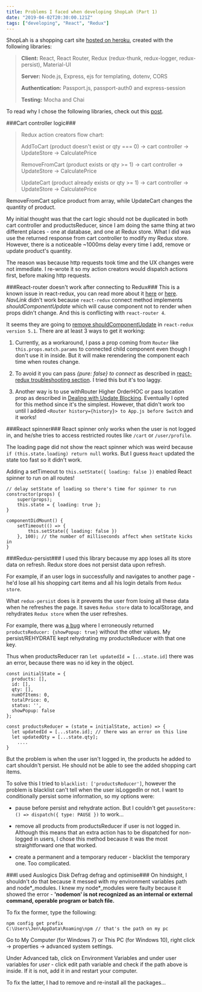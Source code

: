 ```yaml
---
title: Problems I faced when developing ShopLah (Part 1)
date: "2019-04-02T20:30:00.121Z"
tags: ["developing", "React", "Redux"]
---
```


ShopLah is a shopping cart site [hosted on heroku](https://jenlky-shopping-cart.herokuapp.com/), created with the following libraries:

> **Client:** React, React Router, Redux (redux-thunk, redux-logger, redux-persist), Material-UI
> 
> **Server:** Node.js, Express, ejs for templating, dotenv, CORS
> 
> **Authentication:** Passport.js, passport-auth0 and express-session
> 
> **Testing:** Mocha and Chai

To read why I chose the following libraries, check out this [post](/reasons-for-choosing-shoplah-libraries/).


###Cart controller logic###
> Redux action creators flow chart:
>
> AddToCart (product doesn't exist or qty === 0) -> cart controller -> UpdateStore -> CalculatePrice
>
> RemoveFromCart (product exists or qty >= 1) -> cart controller -> UpdateStore -> CalculatePrice
>
> UpdateCart (product already exists or qty >= 1) -> cart controller -> UpdateStore -> CalculatePrice

RemoveFromCart splice product from array, while UpdateCart changes the quantity of product.

My initial thought was that the cart logic should not be duplicated in both cart controller and productsReducer, since I am doing the same thing at two different places - one at database, and one at Redux store. What I did was use the returned response from cart controller to modify my Redux store. However, there is a noticeable ~1000ms delay every time I add, remove or update product's quantity. 

The reason was because http requests took time and the UX changes were not immediate. I re-wrote it so my action creators would dispatch actions first, before making http requests.


###React-router doesn't work after connecting to Redux###
This is a known issue in react-redux, you can read more about it [here](https://github.com/reduxjs/react-redux/issues/507)
or [here](https://github.com/reduxjs/react-redux/blob/master/docs/troubleshooting.md#my-views-arent-updating-when-something-changes-outside-of-redux).
*NavLink* didn't work because `react-redux` connect method implements *shouldComponentUpdate* which will cause component not to render when props didn't change. And this is conflicting with `react-router 4`. 

It seems they are going to [remove shouldComponentUpdate](https://github.com/reactjs/react-redux/pull/625) in `react-redux version 5.1`. 
There are at least 3 ways to get it working:

  1. Currently, as a workaround, I pass a prop coming from `Router` like `this.props.match.params` to connected child component even though I don't use it in inside. But it will make rerendering the component each time when routes change.

  2. To avoid it you can pass *{pure: false} to connect* as described in [react-redux troubleshooting section](https://github.com/reduxjs/react-redux/blob/master/docs/troubleshooting.md#my-views-arent-updating-when-something-changes-outside-of-redux). I tried this but it's too laggy.

  3. Another way is to use withRouter Higher OrderHOC or pass location prop as described in [Dealing with Update Blocking](https://reacttraining.com/react-router/web/guides/dealing-with-update-blocking). Eventually I opted for this method since it's the simplest. 
  However, that didn't work too until I added `<Router history={history}> to App.js before Switch` and it works!


###React spinner###
React spinner only works when the user is not logged in, and he/she tries to access restricted routes like `/cart` or `/user/profile`. 

The loading page did not show the react spinner which was weird because `if (this.state.loading) return null` works. But I guess `React` updated the state too fast so it didn't work. 

Adding a setTimeout to `this.setState({ loading: false })` enabled React spinner to run on all routes!

```
// delay setState of loading so there's time for spinner to run 
constructor(props) {
    super(props);
    this.state = { loading: true };
}

componentDidMount() {
    setTimeout(() => {
        this.setState({ loading: false })
    }, 100); // the number of milliseconds affect when setState kicks in
}
```


###Redux-persist###
I used this library because my app loses all its store data on refresh. Redux store does not persist data upon refresh. 

For example, if an user logs in successfully and navigates to another page - he'd lose all his shopping cart items and all his login details from `Redux store`. 

What `redux-persist` does is it prevents the user from losing all these data when he refreshes the page. It saves `Redux store` data to localStorage, and rehydrates `Redux store` when the user refreshes. 

For example, there was [a bug](https://stackoverflow.com/questions/55412223/react-redux-typeerror-invalid-attempt-to-spread-non-iterable-instance) where I erroneously returned `productsReducer: {showPopup: true}` without the other values. My persist/REHYDRATE kept rehydrating my productsReducer with that one key.

Thus when productsReducer ran `let updatedId = [...state.id]` there was an error, because there was no id key in the object.

```
const initialState = {
  products: [],
  id: [],
  qty: [],
  numOfItems: 0,
  totalPrice: 0,
  status: '',
  showPopup: false
};

const productsReducer = (state = initialState, action) => {
  let updatedId = [...state.id]; // there was an error on this line
  let updatedQty = [...state.qty];
    ....
}
```

But the problem is when the user isn't logged in, the products he added to cart shouldn't persist. He should not be able to see the added shopping cart items.

To solve this I tried to `blacklist: ['productsReducer']`, however the problem is blacklist can't tell when the user isLoggedIn or not. I want to conditionally persist some information, so my options were:

- pause before persist and rehydrate action. But I couldn't get `pauseStore: () => dispatch({ type: PAUSE })` to work...

- remove all products from productsReducer if user is not logged in.
Although this means that an extra action has to be dispatched for non-logged in users, I chose this method because it was the most straightforward one that worked.

- create a permanent and a temporary reducer - blacklist the temporary one. Too complicated.


###I used Auslogics Disk Defrag defrag and optimise###
On hindsight, I shouldn't do that because it messed with my environment variables path and node\*_modules. I knew my node\*_modules were faulty because it showed the error -
**'nodemon' is not recognized as an internal or external command, operable program or batch file.**

To fix the former, type the following:

```
npm config get prefix
C:\Users\Jen\AppData\Roaming\npm // that's the path on my pc
```

Go to My Computer (for Windows 7) or This PC (for Windows 10), right click -> properties -> advanced system settings. 

Under Advanced tab, click on Environment Variables and under user variables for *user* - click edit path variable and check if the path above is inside. If it is not, add it in and restart your computer.

To fix the latter, I had to remove and re-install all the packages...